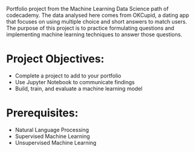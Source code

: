 Portfolio project from the Machine Learning Data Science path of codecademy. The data analysed here comes from OKCupid, a dating app that focuses on using multiple choice and short answers to match users. The purpose of this project is to practice formulating questions and implementing machine learning techniques to answer those questions.

# Project Objectives:

* Complete a project to add to your portfolio
* Use Jupyter Notebook to communicate findings
* Build, train, and evaluate a machine learning model

# Prerequisites:

* Natural Language Processing
* Supervised Machine Learning
* Unsupervised Machine Learning
